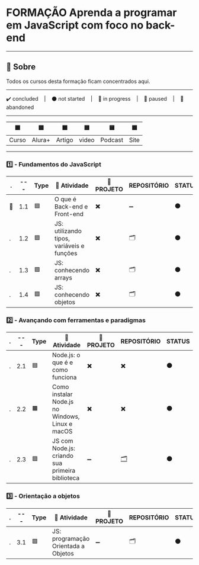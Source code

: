 # FORMAÇÃO Aprenda a programar em JavaScript com foco no back-end

---

## 📌 Sobre
  Todos os cursos desta formação ficam concentrados aqui.

---

<p>
  ✔️ concluded &nbsp;&nbsp;&nbsp;|&nbsp;&nbsp;&nbsp;
  ⚫ not started &nbsp;&nbsp;&nbsp;|&nbsp;&nbsp;&nbsp;
  🔵 in progress &nbsp;&nbsp;&nbsp;|&nbsp;&nbsp;&nbsp;
  🔶 paused &nbsp;&nbsp;&nbsp;|&nbsp;&nbsp;&nbsp;
  🔴 abandoned 
</p>

---
| 🟪 | 🟦 | 🟫 | 🟥 | 🟨 | 🟩 |
| --- | --- | --- | --- | --- | --- |
| Curso | Alura+ | Artigo | video | Podcast | Site |

---

### 1️⃣ - Fundamentos do JavaScript
| . | --- | Type | 📘 Atividade | 🔗 PROJETO | REPOSITÓRIO | STATUS |
| --- | --- | --- | --- | --- | --- | --- |
| 🚩 | 1.1 | 🟦 | O que é Back-end e Front-end | ✖️ | ➖ | ⚫ |
| . | 1.2 | 🟪 | JS: utilizando tipos, variáveis e funções | ✖️ | 🗂️ | ⚫ |
| . | 1.3 | 🟪 | JS: conhecendo arrays | ✖️ | 🗂️ | ⚫ |
| . | 1.4 | 🟪 | JS: conhecendo objetos | ✖️ | 🗂️ | ⚫ |



### 2️⃣ - Avançando com ferramentas e paradigmas

| . | --- | Type | 📘 Atividade | 🔗 PROJETO | REPOSITÓRIO | STATUS |
| --- | --- | --- | --- | --- | --- | --- |
| . | 2.1 | 🟦 | Node.js: o que é e como funciona | ✖️ | ✖️ | ⚫ |
| . | 2.2 | 🟫 | Como instalar Node.js no Windows, Linux e macOS | ✖️ | ✖️ | ⚫ |
| . | 2.3 | 🟪 | JS com Node.js: criando sua primeira biblioteca | ➖ | [🗂️](../Cursos_Avulsos//JS_com_Node_Primeira_Biblioteca/) | ⚫ |


### 3️⃣ - Orientação a objetos

| . | --- | Type | 📘 Atividade | 🔗 PROJETO | REPOSITÓRIO | STATUS |
| --- | --- | --- | --- | --- | --- | --- |
| . | 3.1 | 🟪 | JS: programação Orientada a Objetos | ➖ | 🗂️ | ⚫ |


